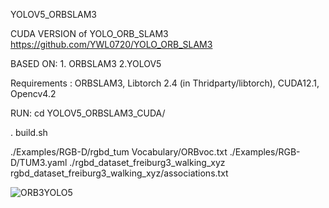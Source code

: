 YOLOV5_ORBSLAM3

CUDA VERSION of YOLO_ORB_SLAM3 https://github.com/YWL0720/YOLO_ORB_SLAM3

BASED ON: 1. ORBSLAM3 2.YOLOV5

Requirements : ORBSLAM3, Libtorch 2.4 (in Thridparty/libtorch), CUDA12.1, Opencv4.2

RUN:
cd YOLOV5_ORBSLAM3_CUDA/

. build.sh

./Examples/RGB-D/rgbd_tum Vocabulary/ORBvoc.txt ./Examples/RGB-D/TUM3.yaml ./rgbd_dataset_freiburg3_walking_xyz rgbd_dataset_freiburg3_walking_xyz/associations.txt



![ORB3YOLO5](https://github.com/user-attachments/assets/9eef8a6a-3a81-4977-b46e-c28c27883d14)
